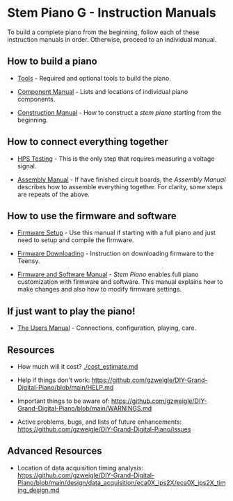 # Stem Piano G - Instruction Manuals

To build a complete piano from the beginning, follow each of these instruction manuals in order. Otherwise, proceed to an individual manual.

## How to build a piano

* [Tools](./tools.md) - Required and optional tools to build the piano.

* [Component Manual](./component_manual.md) - Lists and locations of individual piano components.

* [Construction Manual](./construction_manual.md)  - How to construct a *stem piano* starting from the beginning.

## How to connect everything together

* [HPS Testing](./hps_testing.md) - This is the only step that requires measuring a voltage signal.

* [Assembly Manual](./assembly_manual.md) - If have finished circuit boards, the *Assembly Manual* describes how to assemble everything together. For clarity, some steps are repeats of the above.

## How to use the firmware and software

* [Firmware Setup](./firmware_setup.md) - Use this manual if starting with a full piano and just need to setup and compile the firmware.

* [Firmware Downloading](./firmware_downloading.md) - Instruction on downloading firmware to the Teensy.

* [Firmware and Software Manual](./firmware_manual.md) - *Stem Piano* enables full piano customization with firmware and software. This manual explains how to make changes and also how to modify firmware settings.

## If just want to play the piano!

* [The Users Manual](./users_manual.md) - Connections, configuration, playing, care.

## Resources

* How much will it cost? [./cost_estimate.md](./cost_estimate.md)

* Help if things don't work: https://github.com/gzweigle/DIY-Grand-Digital-Piano/blob/main/HELP.md
* Important things to be aware of: https://github.com/gzweigle/DIY-Grand-Digital-Piano/blob/main/WARNINGS.md

* Active problems, bugs, and lists of future enhancements: https://github.com/gzweigle/DIY-Grand-Digital-Piano/issues

## Advanced Resources

* Location of data acquisition timing analysis: https://github.com/gzweigle/DIY-Grand-Digital-Piano/blob/main/design/data_acquisition/eca0X_ips2X/eca0X_ips2X_timing_design.md